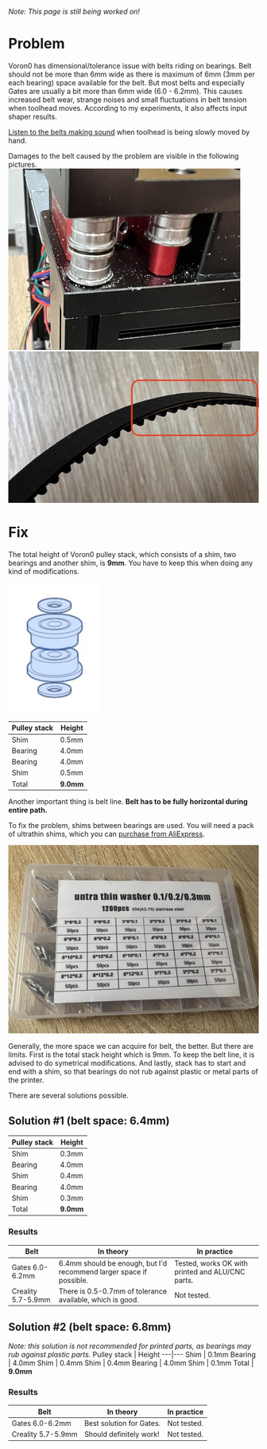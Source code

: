 _Note: This page is still being worked on!_
# Problem
Voron0 has dimensional/tolerance issue with belts riding on bearings. Belt should not be more than 6mm wide as there is maximum of 6mm (3mm per each bearing) space available for the belt. But most belts and especially Gates are usually a bit more than 6mm wide (6.0 - 6.2mm). This causes increased belt wear, strange noises and small fluctuations in belt tension when toolhead moves. According to my experiments, it also affects input shaper results.

[Listen to the belts making sound](/BeltPathFix/belt_rubbing_sound.m4a) when toolhead is being slowly moved by hand.

Damages to the belt caused by the problem are visible in the following pictures.
![Belt issue 1](/BeltPathFix/images/belt_damage_1.jpeg)
![Belt issue 2](/BeltPathFix/images/belt_damage_2.jpeg)

# Fix
The total height of Voron0 pulley stack, which consists of a shim, two bearings and another shim, is **9mm**. You have to keep this when doing any kind of modifications.

![Defaul pulley stack](/BeltPathFix/images/stack.png)

Pulley stack | Height
---|---
Shim | 0.5mm
Bearing | 4.0mm
Bearing | 4.0mm
Shim | 0.5mm
Total | **9.0mm**

Another important thing is belt line. **Belt has to be fully horizontal during entire path.**

To fix the problem, shims between bearings are used. You will need a pack of ultrathin shims, which you can [purchase from AliExpress](https://www.aliexpress.com/item/1005005204413043.html).

![Ultrathin shims from AliExpress](/BeltPathFix/images/box_shims.jpeg)

Generally, the more space we can acquire for belt, the better. But there are limits. First is the total stack height which is 9mm. To keep the belt line, it is advised to do symetrical modifications. And lastly, stack has to start and end with a shim, so that bearings do not rub against plastic or metal parts of the printer.

There are several solutions possible.

## Solution #1 (belt space: 6.4mm)

Pulley stack | Height
---|---
Shim | 0.3mm
Bearing | 4.0mm
Shim | 0.4mm
Bearing | 4.0mm
Shim | 0.3mm
Total | **9.0mm**

### Results
Belt | In theory | In practice
---|---|---
Gates 6.0-6.2mm | 6.4mm should be enough, but I'd recommend larger space if possible. | Tested, works OK with printed and ALU/CNC parts.
Creality 5.7-5.9mm | There is 0.5-0.7mm of tolerance available, which is good. | Not tested.

## Solution #2 (belt space: 6.8mm)
_Note: this solution is not recommended for printed parts, as bearings may rub against plastic parts._
Pulley stack | Height
---|---
Shim | 0.1mm
Bearing | 4.0mm
Shim | 0.4mm
Shim | 0.4mm
Bearing | 4.0mm
Shim | 0.1mm
Total | **9.0mm**

### Results
Belt | In theory | In practice
---|---|---
Gates 6.0-6.2mm | Best solution for Gates. | Not tested.
Creality 5.7-5.9mm | Should definitely work! | Not tested.
